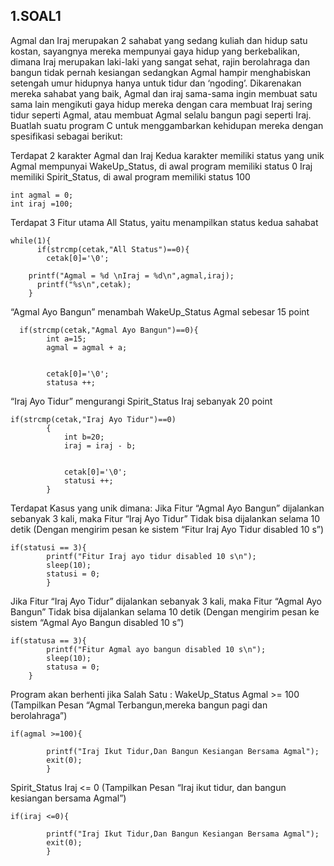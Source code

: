 ## 1.SOAL1
Agmal dan Iraj merupakan 2 sahabat yang sedang kuliah dan hidup satu kostan, 
sayangnya mereka mempunyai gaya hidup yang berkebalikan, dimana Iraj merupakan laki-laki yang sangat sehat,
rajin berolahraga dan bangun tidak pernah kesiangan sedangkan Agmal hampir menghabiskan setengah umur hidupnya hanya untuk tidur 
dan ‘ngoding’. Dikarenakan mereka sahabat yang baik, Agmal dan iraj sama-sama ingin membuat satu sama lain mengikuti gaya hidup 
mereka dengan cara membuat Iraj sering tidur seperti Agmal, atau membuat Agmal selalu bangun pagi seperti Iraj. Buatlah suatu 
program C untuk menggambarkan kehidupan mereka dengan spesifikasi sebagai berikut:

Terdapat 2 karakter Agmal dan Iraj
Kedua karakter memiliki status yang unik
Agmal mempunyai WakeUp_Status, di awal program memiliki status 0
Iraj memiliki Spirit_Status, di awal program memiliki status 100
```
int agmal = 0;
int iraj =100;

```
Terdapat 3 Fitur utama
All Status, yaitu menampilkan status kedua sahabat
```
while(1){
      if(strcmp(cetak,"All Status")==0){
      	cetak[0]='\0';

	printf("Agmal = %d \nIraj = %d\n",agmal,iraj);		
	  printf("%s\n",cetak);
	}
```
“Agmal Ayo Bangun” menambah WakeUp_Status Agmal sebesar 15 point
```
  if(strcmp(cetak,"Agmal Ayo Bangun")==0){
		int a=15;
		agmal = agmal + a;
		
		
		cetak[0]='\0';	
		statusa ++;

```
“Iraj Ayo Tidur” mengurangi Spirit_Status Iraj sebanyak 20 point
```
if(strcmp(cetak,"Iraj Ayo Tidur")==0)
		{
			int b=20;
			iraj = iraj - b;
			
			
			cetak[0]='\0';	
			statusi ++;
		}
```
Terdapat Kasus yang unik dimana:
Jika Fitur “Agmal Ayo Bangun” dijalankan sebanyak 3 kali, maka Fitur “Iraj Ayo Tidur” Tidak bisa dijalankan selama 10 detik 
(Dengan mengirim pesan ke sistem “Fitur Iraj Ayo Tidur disabled 10 s”)
```
if(statusi == 3){
		printf("Fitur Iraj ayo tidur disabled 10 s\n");
		sleep(10);
		statusi = 0;
		}
```

Jika Fitur  “Iraj Ayo Tidur” dijalankan sebanyak 3 kali, maka Fitur “Agmal Ayo Bangun” Tidak bisa dijalankan selama 10 detik 
(Dengan mengirim pesan ke sistem “Agmal Ayo Bangun disabled 10 s”)

```
if(statusa == 3){
		printf("Fitur Agmal ayo bangun disabled 10 s\n");
		sleep(10);
		statusa = 0;
	}
```
Program akan berhenti jika Salah Satu :
WakeUp_Status Agmal >= 100 (Tampilkan Pesan “Agmal Terbangun,mereka bangun pagi dan berolahraga”)
```
if(agmal >=100){

		printf("Iraj Ikut Tidur,Dan Bangun Kesiangan Bersama Agmal");	
		exit(0);	
		}
```
Spirit_Status Iraj <= 0 (Tampilkan Pesan “Iraj ikut tidur, dan bangun kesiangan bersama Agmal”)
```
if(iraj <=0){

		printf("Iraj Ikut Tidur,Dan Bangun Kesiangan Bersama Agmal");	
		exit(0);	
		}
```
